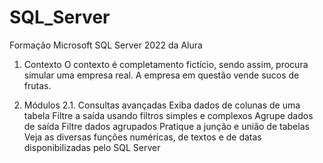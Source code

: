 # SQL_Server
Formação Microsoft SQL Server 2022 da Alura

1. Contexto
O contexto é completamento fictício, sendo assim, procura simular uma empresa real.
A empresa em questão vende sucos de frutas.

3. Módulos
   2.1. Consultas avançadas
Exiba dados de colunas de uma tabela
Filtre a saída usando filtros simples e complexos
Agrupe dados de saída
Filtre dados agrupados
Pratique a junção e união de tabelas
Veja as diversas funções numéricas, de textos e de datas disponibilizadas pelo SQL Server
